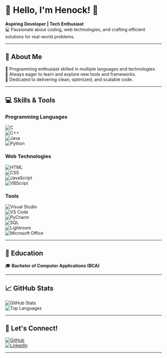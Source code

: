# 🌟 **Hello, I'm Henock!** 🌟  
**Aspiring Developer | Tech Enthusiast**  
💻 Passionate about coding, web technologies, and crafting efficient solutions for real-world problems.  

---

## 🚀 **About Me**  
🔹 Programming enthusiast skilled in multiple languages and technologies.  
🔹 Always eager to learn and explore new tools and frameworks.  
🔹 Dedicated to delivering clean, optimized, and scalable code.  

---

## 💻 **Skills & Tools**  

### **Programming Languages**  
![C](https://img.shields.io/badge/C-%2300599C.svg?style=for-the-badge&logo=c&logoColor=white)  
![C++](https://img.shields.io/badge/C++-%2300599C.svg?style=for-the-badge&logo=c%2B%2B&logoColor=white)  
![Java](https://img.shields.io/badge/Java-%23ED8B00.svg?style=for-the-badge&logo=java&logoColor=white)  
![Python](https://img.shields.io/badge/Python-%233776AB.svg?style=for-the-badge&logo=python&logoColor=white)  

### **Web Technologies**  
![HTML](https://img.shields.io/badge/HTML-%23E34F26.svg?style=for-the-badge&logo=html5&logoColor=white)  
![CSS](https://img.shields.io/badge/CSS-%231572B6.svg?style=for-the-badge&logo=css3&logoColor=white)  
![JavaScript](https://img.shields.io/badge/JavaScript-%23F7DF1E.svg?style=for-the-badge&logo=javascript&logoColor=black)  
![VBScript](https://img.shields.io/badge/VBScript-%23007396.svg?style=for-the-badge&logoColor=white)  

### **Tools**  
![Visual Studio](https://img.shields.io/badge/Visual%20Studio-%235C2D91.svg?style=for-the-badge&logo=visual%20studio&logoColor=white)  
![VS Code](https://img.shields.io/badge/VS%20Code-%23007ACC.svg?style=for-the-badge&logo=visual%20studio%20code&logoColor=white)  
![PyCharm](https://img.shields.io/badge/PyCharm-%23000000.svg?style=for-the-badge&logo=pycharm&logoColor=white)  
![SQL](https://img.shields.io/badge/SQL-%23CC2927.svg?style=for-the-badge&logo=microsoft%20sql%20server&logoColor=white)  
![Lightroom](https://img.shields.io/badge/Lightroom-%230062F1.svg?style=for-the-badge&logo=adobe%20lightroom&logoColor=white)  
![Microsoft Office](https://img.shields.io/badge/Microsoft%20Office-%23D83B01.svg?style=for-the-badge&logo=microsoft-office&logoColor=white)  

---

## 🎯 **Education**  
🎓 **Bachelor of Computer Applications (BCA)** 

---

## 📈 **GitHub Stats**  
![GitHub Stats](https://github-readme-stats.vercel.app/api?username=henockjoy&show_icons=true&theme=radical)  
![Top Languages](https://github-readme-stats.vercel.app/api/top-langs/?username=henockjoy&layout=compact&theme=radical)  

---

## 🌟 **Let's Connect!**  
[![GitHub](https://img.shields.io/badge/GitHub-%23121011.svg?style=for-the-badge&logo=github&logoColor=white)](https://github.com/henockjoy)  
[![LinkedIn](https://img.shields.io/badge/LinkedIn-%230077B5.svg?style=for-the-badge&logo=linkedin&logoColor=white)]([https://linkedin.com/in/yourprofile](https://www.linkedin.com/in/henock-joy-017abb344/))  

---

